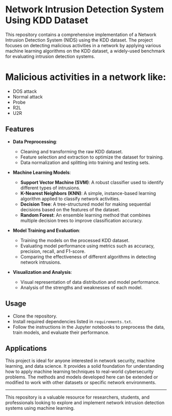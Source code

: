# Network Intrusion Detection System Using KDD Dataset

This repository contains a comprehensive implementation of a Network Intrusion Detection System (NIDS) using the KDD dataset. The project focuses on detecting malicious activities in a network by applying various machine learning algorithms on the KDD dataset, a widely-used benchmark for evaluating intrusion detection systems.

# Malicious activities in a network like:
- DOS attack
- Normal attack
- Probe
- R2L
- U2R

## Features

- **Data Preprocessing**: 
  - Cleaning and transforming the raw KDD dataset.
  - Feature selection and extraction to optimize the dataset for training.
  - Data normalization and splitting into training and testing sets.

- **Machine Learning Models**: 
  - **Support Vector Machine (SVM)**: A robust classifier used to identify different types of intrusions.
  - **K-Nearest Neighbors (KNN)**: A simple, instance-based learning algorithm applied to classify network activities.
  - **Decision Tree**: A tree-structured model for making sequential decisions based on the features of the dataset.
  - **Random Forest**: An ensemble learning method that combines multiple decision trees to improve classification accuracy.

- **Model Training and Evaluation**: 
  - Training the models on the processed KDD dataset.
  - Evaluating model performance using metrics such as accuracy, precision, recall, and F1-score.
  - Comparing the effectiveness of different algorithms in detecting network intrusions.

- **Visualization and Analysis**: 
  - Visual representation of data distribution and model performance.
  - Analysis of the strengths and weaknesses of each model.

## Usage

- Clone the repository.
- Install required dependencies listed in `requirements.txt`.
- Follow the instructions in the Jupyter notebooks to preprocess the data, train models, and evaluate their performance.

## Applications

This project is ideal for anyone interested in network security, machine learning, and data science. It provides a solid foundation for understanding how to apply machine learning techniques to real-world cybersecurity problems. The methods and models developed here can be extended or modified to work with other datasets or specific network environments.

---

This repository is a valuable resource for researchers, students, and professionals looking to explore and implement network intrusion detection systems using machine learning.
